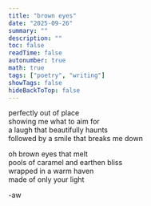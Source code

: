 ```yaml
---
title: "brown eyes"
date: "2025-09-26"
summary: ""
description: ""
toc: false
readTime: false
autonumber: true
math: true
tags: ["poetry", "writing"]
showTags: false
hideBackToTop: false
---
```


perfectly out of place  
showing me what to aim for  
a laugh that beautifully haunts  
followed by a smile that breaks me down  
  
oh brown eyes that melt  
pools of caramel and earthen bliss  
wrapped in a warm haven  
made of only your light    


-aw